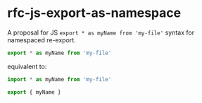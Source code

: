 # rfc-js-export-as-namespace
A proposal for JS `export * as myName from 'my-file'` syntax for namespaced re-export.

```js
export * as myName from 'my-file'
```

equivalent to:

```js
import * as myName from 'my-file'

export { myName }
```
